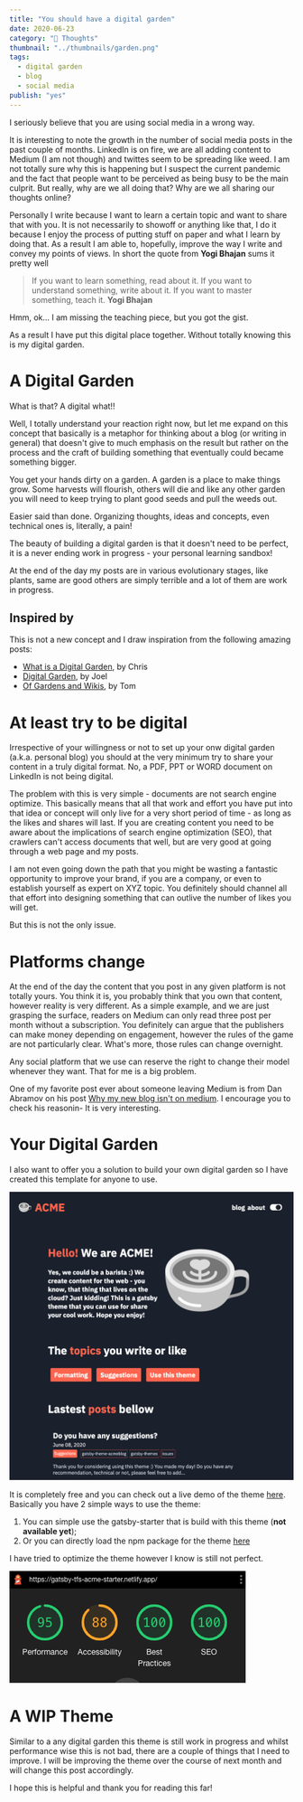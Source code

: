 ```yaml
---
title: "You should have a digital garden"
date: 2020-06-23
category: "🚀 Thoughts"
thumbnail: "../thumbnails/garden.png"
tags:
  - digital garden
  - blog
  - social media
publish: "yes"
---
```




I seriously believe that you are using social media in a wrong way.

It is interesting to note the growth in the number of social media posts in the past couple of months. LinkedIn is on fire, we are all adding content to Medium (I am not though) and twittes seem to be spreading like weed. I am not totally sure why this is happening but I suspect the current pandemic and the fact that people want to be perceived as being busy to be the main culprit. But really, why are we all doing that? Why are we all sharing our thoughts online? 

Personally I write because I want to learn a certain topic and want to share that with you. It is not necessarily to showoff or anything like that, I do it because I enjoy the process of putting stuff on paper and what I learn by doing that. As a result I am able to, hopefully, improve the way I write and convey my points of views. In short the quote from **Yogi Bhajan** sums it pretty well

> If you want to learn something, read about it. If you want to understand something, write about it. If you want to master something, teach it.
> **Yogi Bhajan** 

Hmm, ok... I am missing the teaching piece, but you got the gist.

As a result I have put this digital place together. Without totally knowing this is my digital garden.   

# A Digital Garden

What is that? A digital what!! 

Well, I totally understand your reaction right now, but let me expand on this concept that basically is a metaphor for thinking about a blog (or writing in general) that doesn't give to much emphasis on the result but rather on the process and the craft of building something that eventually could became something bigger.   

You get your hands dirty on a garden. A garden is a place to make things grow. Some harvests will flourish, others will die and like any other garden you will need to keep trying to plant good seeds and pull the weeds out. 

Easier said than done. Organizing thoughts, ideas and concepts, even technical ones is, literally, a pain! 

The beauty of building a digital garden is that it doesn't need to be perfect, it is a never ending work in progress - your personal learning sandbox! 

At the end of the day my posts are in various evolutionary stages, like plants, same are good others are simply terrible and a lot of them are work in progress.   

## Inspired by

This is not a new concept and I draw inspiration from the following amazing posts: 

- [What is a Digital Garden](https://www.christopherbiscardi.com/what-is-a-digital-garden), by Chris 
- [Digital Garden](https://joelhooks.com/digital-garden), by Joel
- [Of Gardens and Wikis](https://tomcritchlow.com/2018/10/10/of-gardens-and-wikis/), by Tom


# At least try to be digital 

Irrespective of your willingness or not to set up your onw digital garden (a.k.a. personal blog) you should at the very minimum try to share your content in a truly digital format. No, a PDF, PPT or WORD document on LinkedIn is not being digital. 

The problem with this is very simple - documents are not search engine optimize. This basically means that all that work and effort you have put into that idea or concept will only live for a very short period of time - as long as the likes and shares will last. If you are creating content you need to be aware about the implications of search engine optimization (SEO), that crawlers can't access documents that well, but are very good at going through a web page and my posts.  

I am not even going down the path that you might be wasting a fantastic opportunity to improve your brand, if you are a company, or even to establish yourself as expert on XYZ topic. You definitely should channel all that effort into designing something that can outlive the number of likes you will get. 

But this is not the only issue.

# Platforms change

At the end of the day the content that you post in any given platform is not totally yours. You think it is, you probably think that you own that content, however reality is very different. As a simple example, and we are just grasping the surface, readers on Medium can only read three post per month without a subscription. You definitely can argue that the publishers can make money depending on engagement, however the rules of the game are not particularly clear. What's more, those rules can change overnight.  

Any social platform that we use can reserve the right to change their model whenever they want. That for me is a big problem. 

One of my favorite post ever about someone leaving Medium is from Dan Abramov on his post [Why my new blog isn't on medium](https://medium.com/@dan_abramov/why-my-new-blog-isnt-on-medium-3b280282fbae). I encourage you to check his reasonin- It is very interesting.  

# Your Digital Garden

I also want to offer you a solution to build your own digital garden so I have created this template for anyone to use.

![your digital garden](../images/digitalGarden.png)

It is completely free and you can check out a live demo of the theme [here](https://gatsby-tfs-acme-starter.netlify.app/). Basically you have 2 simple ways to use the theme:

1. You can simple use the gatsby-starter that is build with this theme (**not available yet**); 
2. Or you can directly load the npm package for the theme [here](https://www.npmjs.com/package/gatsby-theme-acmeblog)


I have tried to optimize the theme however I know is still not perfect.

![digital garden performance](../images/digitalGardenPerformance.png)


# A WIP Theme 

Similar to a any digital garden this theme is still work in progress and whilst performance wise this is not bad, there are a couple of things that I need to improve. I will be improving the theme over the course of next month and will change this post accordingly. 

I hope this is helpful and thank you for reading this far!
 



